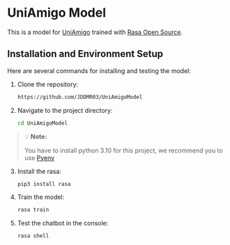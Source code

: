 # UniAmigo Model

This is a model for [UniAmigo](https://github.com/JDDMR03/UniAmigo) trained with [Rasa Open Source](https://github.com/RasaHQ/rasa).

## Installation and Environment Setup

Here are several commands for installing and testing the model:

1. Clone the repository:
    ```bash
    https://github.com/JDDMR03/UniAmigoModel
    ```

2. Navigate to the project directory:
    ```bash
    cd UniAmigoModel
    ```

> 💡 **Note:**
> 
> You have to install python 3.10 for this project, we recommend you to use [Pyenv](https://github.com/pyenv/pyenv)

3. Install the rasa:
    ```bash
    pip3 install rasa
    ```

4. Train the model:
    ```bash
    rasa train
    ```

6. Test the chatbot in the console:
    ```bash
    rasa shell
    ```


